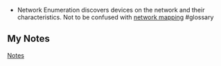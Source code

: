 - Network Enumeration discovers devices on the network and their characteristics. Not to be confused with [network mapping](network-mapping.md) #glossary 
## My Notes
[Notes](mynotes/network-enumeration-notes.md)
